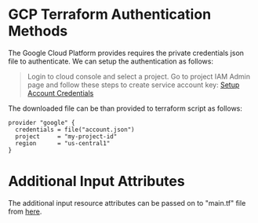 # GCP Terraform Authentication Methods

The Google Cloud Platform provides requires the private credentials json file to authenticate. We can setup the authentication as follows:
>Login to cloud console and select a project. Go to project IAM Admin page and follow these steps to create service account key: [Setup Account Credentials](https://cloud.google.com/iam/docs/creating-managing-service-account-keys#creating_service_account_keys)

The downloaded file can be than provided to terraform script as follows: 
```
provider "google" {
  credentials = file("account.json")
  project     = "my-project-id"
  region      = "us-central1"
}
```

# Additional Input Attributes
The additional input resource attributes can be passed on to "main.tf" file from [here](https://www.terraform.io/docs/providers/google/d/datasource_compute_instance.html#attributes-reference).